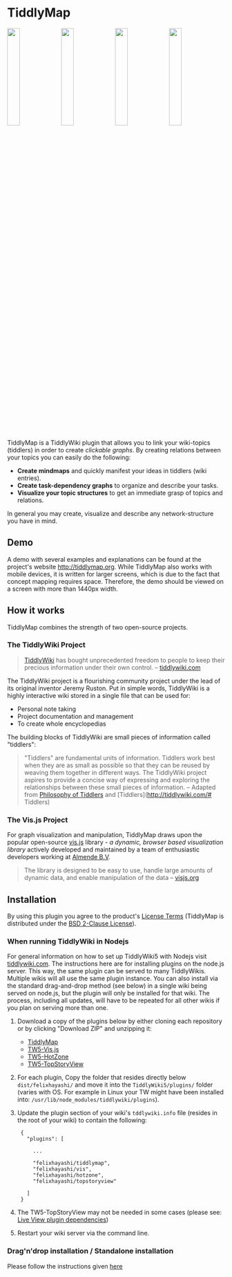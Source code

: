 TiddlyMap
=====================================================================

<img src="https://cloud.githubusercontent.com/assets/4307137/9981521/384afc1a-5fc0-11e5-92bc-2c2ce5996766.png" width="24%" />
<img src="https://cloud.githubusercontent.com/assets/4307137/9981522/3863033c-5fc0-11e5-9c2d-f27762f51f8b.png" width="24%" />
<img src="https://cloud.githubusercontent.com/assets/4307137/9981524/386d61b0-5fc0-11e5-9485-94f75be5e049.png" width="24%" />
<img src="https://cloud.githubusercontent.com/assets/4307137/9981523/386d00a8-5fc0-11e5-9006-11ed7abce725.png" width="24%" />

TiddlyMap is a TiddlyWiki plugin that allows you to link your wiki-topics (tiddlers) in order to create *clickable graphs*. By creating relations between your topics you can easily do the following:

* **Create mindmaps** and quickly manifest your ideas in tiddlers (wiki entries).
* **Create task-dependency graphs** to organize and describe your tasks.
* **Visualize your topic structures** to get an immediate grasp of topics and relations.

In general you may create, visualize and describe any network-structure you have in mind.

Demo
---------------------------------------------------------------------

A demo with several examples and explanations can be found at the project's website http://tiddlymap.org. While TiddlyMap also works with mobile devices, it is written for larger screens, which is due to the fact that concept mapping requires space. Therefore, the demo should be viewed on a screen with more than 1440px width.


How it works
---------------------------------------------------------------------

TiddlyMap combines the strength of two open-source projects.

### The TiddlyWiki Project

> [TiddlyWiki](http://tiddlywiki.com/) has bought unprecedented freedom to people to keep their precious information under their own control.
> – [tiddlywiki.com]([http://tiddlywiki.com]/#TiddlyWiki)

The TiddlyWiki project is a flourishing community project under the lead of its original inventor Jeremy Ruston. Put in simple words, TiddlyWiki is a highly interactive wiki stored in a single file that can be used for:

* Personal note taking
* Project documentation and management
* To create whole encyclopedias

The building blocks of TiddlyWiki are small pieces of information called "tiddlers":

> "Tiddlers" are fundamental units of information. Tiddlers work best when they are as small as possible so that they can be reused by weaving them together in different ways. The TiddlyWiki project aspires to provide a concise way of expressing and exploring the relationships between these small pieces of information.
> –  Adapted from [Philosophy of Tiddlers](http://tiddlywiki.com/#Philosophy%20of%20Tiddlers) and [Tiddlers](http://tiddlywiki.com/#
Tiddlers)

### The Vis.js Project

For graph visualization and manipulation, TiddlyMap draws upon the popular open-source [vis.js](http://visjs.org/) library - *a dynamic, browser based visualization library* actively developed and maintained by a team of enthusiastic developers working at [Almende B.V](|http://almende.com).

> The library is designed to be easy to use, handle large amounts of dynamic data, and enable manipulation of the data
> – [visjs.org](|http://visjs.org/)

Installation
---------------------------------------------------------------------

By using this plugin you agree to the product's [License Terms](https://github.com/felixhayashi/TW5-TiddlyMap/blob/master/LICENSE) (TiddlyMap is distributed under the [BSD 2-Clause License](http://opensource.org/licenses/BSD-2-Clause)).

### When running TiddlyWiki in Nodejs

For general information on how to set up TiddlyWiki5 with Nodejs visit [tiddlywiki.com](http://tiddlywiki.com). The instructions here are for installing plugins on the node.js server.  This way, the same plugin can be served to many TiddlyWikis.  Multiple wikis will all use the same plugin instance.  You can also install via the standard drag-and-drop method (see below) in a single wiki being served on node.js, but the plugin will only be installed for that wiki.  The process, including all updates, will have to be repeated for all other wikis if you plan on serving more than one.

1. Download a copy of the plugins below by either cloning each repository or by clicking "Download ZIP" and unzipping it:

    * [TiddlyMap](https://github.com/felixhayashi/TW5-TiddlyMap)
    * [TW5-Vis.js](https://github.com/felixhayashi/TW5-Vis.js)
    * [TW5-HotZone](https://github.com/felixhayashi/TW5-HotZone)
    * [TW5-TopStoryView](https://github.com/felixhayashi/TW5-TopStoryView)

2. For each plugin, Copy the folder that resides directly below `dist/felixhayashi/` and move it into the `TiddlyWiki5/plugins/` folder (varies with OS. For example in Linux your TW might have been installed into: `/usr/lib/node_modules/tiddlywiki/plugins`).
3. Update the plugin section of your wiki's `tddlywiki.info` file (resides in the root of your wiki) to contain the following:

        {
          "plugins": [
            
            ...
            
            "felixhayashi/tiddlymap",
            "felixhayashi/vis",
            "felixhayashi/hotzone",
            "felixhayashi/topstoryview"
            
          ]
        }
4. The TW5-TopStoryView may not be needed in some cases (please see: [Live View plugin dependencies](http://tiddlymap.org/#Working%20with%20the%20live%20view))
5. Restart your wiki server via the command line.

### Drag'n'drop installation / Standalone installation

Please follow the instructions given [here](http://tiddlymap.org/#Installation)
